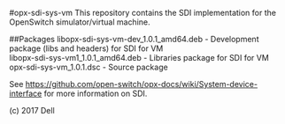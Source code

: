 #opx-sdi-sys-vm
This repository contains the SDI implementation for the OpenSwitch simulator/virtual machine.  
  
##Packages
libopx-sdi-sys-vm-dev_1.0.1_amd64.deb - Development package (libs and headers) for SDI for VM  
libopx-sdi-sys-vm1_1.0.1_amd64.deb  - Libraries package for SDI for VM  
opx-sdi-sys-vm_1.0.1.dsc - Source package  
  
See https://github.com/open-switch/opx-docs/wiki/System-device-interface for more information on SDI.  
  
(c) 2017 Dell  
